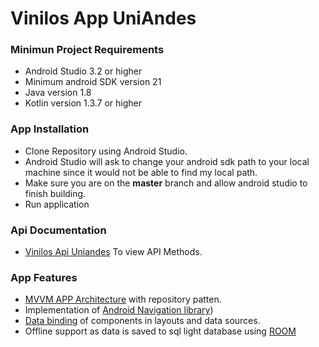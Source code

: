 # Vinilos App UniAndes

### Minimun Project Requirements 
* Android Studio 3.2 or higher
* Minimum android SDK version 21
* Java version 1.8
* Kotlin version 1.3.7 or higher

### App Installation
* Clone Repository using Android Studio.
* Android Studio will ask to change your android sdk path to your local machine since it would 
 not be able to find my local path. 
* Make sure you are on the **master** branch and allow android studio to finish building.
* Run application

### Api Documentation
* [Vinilos Api Uniandes](https://documenter.getpostman.com/view/8840688/SzmZd1L6#b7d73d9e-bc61-4ce1-a89a-1bde475986a6) To view API Methods.

### App Features
* [MVVM APP Architecture](https://developer.android.com/jetpack/guide) with repository patten.
* Implementation of [Android Navigation library](https://developer.android.com/guide/navigation))
* [Data binding](https://developer.android.com/jetpack/androidx/releases/databinding) of components in layouts and data sources. 
* Offline support as data is saved to sql light database using [ROOM](https://developer.android.com/topic/libraries/architecture/room)

